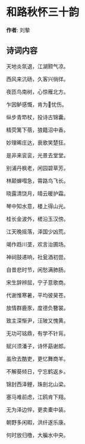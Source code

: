 # 和路秋怀三十韵

**作者**: 刘摰

## 诗词内容

天地炎氛退，江湖颢气凉。

西风来沆砀，久客兴徜徉。

夜匝鸟南树，心惊雁北方。

乍因鲈感慨，肯为𫛳忧伤。

纵步青笻杖，投诗古锦囊。

精荧篱下蓓，狼籍沼中香。

妙理晞庄达，衰歌笑楚狂。

是非来衮衮，光景去堂堂。

别浦丹枫老，闲园碧草芳。

林颠蝉嘒急，霄路鸟飞长。

晓露清饶月，晴云暖护霜。

琴中知水意，楼上得山光。

桂长金波外，槎沿玉汉傍。

江天晚摇落，泽国少凶荒。

竭作趋川垄，欢言治圃场。

神祠鼓递响，社瓮酒初尝。

自昔悲时节，闲愁满肺肠。

宋生辞辨屈，宁子意歌商。

代谢惟寒暑，平均彼昊苍。

放情群鹿豕，度德负簪裳。

致主深惭尹，汪陂又愧黄。

无功可铭鼎，有学不针肓。

赋兴须潘子，诗怀勗谢郎。

虽欣去酷吏，更忆舞商羊。

不解葵倾日，宁忘鹤返乡。

锦封西泽鲤，珠剖北山梁。

塞马难前虑，江鸥肯下翔。

无为泽边悴，更卖橐中装。

朝野多闲暇，洪纤遂乐康。

何时放归橹，大艑水中央。


